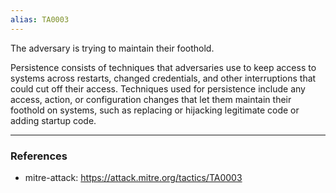```yaml
---
alias: TA0003
---
```

The adversary is trying to maintain their foothold.

Persistence consists of techniques that adversaries use to keep access to systems across restarts, changed credentials, and other interruptions that could cut off their access. Techniques used for persistence include any access, action, or configuration changes that let them maintain their foothold on systems, such as replacing or hijacking legitimate code or adding startup code. 

---
### References
- mitre-attack: https://attack.mitre.org/tactics/TA0003
